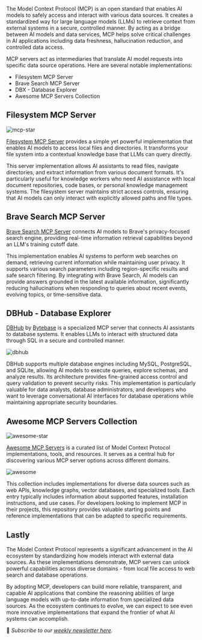 The Model Context Protocol (MCP) is an open standard that enables AI models to safely access and interact with various data sources. It creates a standardized way for large language models (LLMs) to retrieve context from external systems in a secure, controlled manner. By acting as a bridge between AI models and data services, MCP helps solve critical challenges in AI applications including data freshness, hallucination reduction, and controlled data access.

MCP servers act as intermediaries that translate AI model requests into specific data source operations. Here are several notable implementations:

- Filesystem MCP Server
- Brave Search MCP Server
- DBX - Database Explorer
- Awesome MCP Servers Collection

## Filesystem MCP Server

![mcp-star](/assets/blog/mcp-server/mcp-star.webp)

[Filesystem MCP Server](https://github.com/modelcontextprotocol/servers/tree/main/src/filesystem) provides a simple yet powerful implementation that enables AI models to access local files and directories. It transforms your file system into a contextual knowledge base that LLMs can query directly.

This server implementation allows AI assistants to read files, navigate directories, and extract information from various document formats. It's particularly useful for knowledge workers who need AI assistance with local document repositories, code bases, or personal knowledge management systems. The filesystem server maintains strict access controls, ensuring that AI models can only interact with explicitly allowed paths and file types.

## Brave Search MCP Server

[Brave Search MCP Server](https://github.com/modelcontextprotocol/servers/tree/main/src/brave-search) connects AI models to Brave's privacy-focused search engine, providing real-time information retrieval capabilities beyond an LLM's training cutoff date.

This implementation enables AI systems to perform web searches on demand, retrieving current information while maintaining user privacy. It supports various search parameters including region-specific results and safe search filtering. By integrating with Brave Search, AI models can provide answers grounded in the latest available information, significantly reducing hallucinations when responding to queries about recent events, evolving topics, or time-sensitive data.

## DBHub - Database Explorer

[DBHub](https://github.com/bytebase/dbhub) by [Bytebase](https://www.bytebase.com/) is a specialized MCP server that connects AI assistants to database systems. It enables LLMs to interact with structured data through SQL in a secure and controlled manner.

![dbhub](/assets/blog/mcp-server/dbhub.webp)

DBHub supports multiple database engines including MySQL, PostgreSQL, and SQLite, allowing AI models to execute queries, explore schemas, and analyze results. Its architecture provides fine-grained access control and query validation to prevent security risks. This implementation is particularly valuable for data analysts, database administrators, and developers who want to leverage conversational AI interfaces for database operations while maintaining appropriate security boundaries.

## Awesome MCP Servers Collection

![awesome-star](/assets/blog/mcp-server/awesome-star.webp)

[Awesome MCP Servers](https://github.com/punkpeye/awesome-mcp-servers) is a curated list of Model Context Protocol implementations, tools, and resources. It serves as a central hub for discovering various MCP server options across different domains.

![awesome](/assets/blog/mcp-server/awesome.webp)

This collection includes implementations for diverse data sources such as web APIs, knowledge graphs, vector databases, and specialized tools. Each entry typically includes information about supported features, installation instructions, and use cases. For developers looking to implement MCP in their projects, this repository provides valuable starting points and reference implementations that can be adapted to specific requirements.

## Lastly

The Model Context Protocol represents a significant advancement in the AI ecosystem by standardizing how models interact with external data sources. As these implementations demonstrate, MCP servers can unlock powerful capabilities across diverse domains - from local file access to web search and database operations.

By adopting MCP, developers can build more reliable, transparent, and capable AI applications that combine the reasoning abilities of large language models with up-to-date information from specialized data sources. As the ecosystem continues to evolve, we can expect to see even more innovative implementations that expand the frontier of what AI systems can accomplish.

📧 _Subscribe to our [weekly newsletter here](https://star-history.beehiiv.com/subscribe)._
